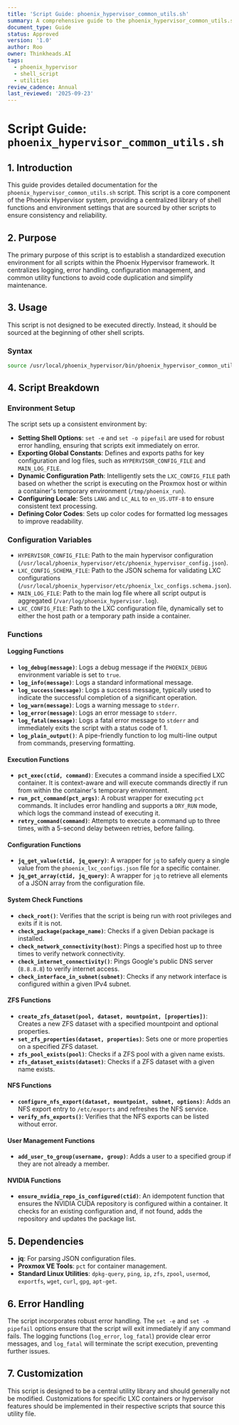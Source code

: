 ```yaml
---
title: 'Script Guide: phoenix_hypervisor_common_utils.sh'
summary: A comprehensive guide to the phoenix_hypervisor_common_utils.sh script, detailing its purpose, usage, and the functions it provides.
document_type: Guide
status: Approved
version: '1.0'
author: Roo
owner: Thinkheads.AI
tags:
  - phoenix_hypervisor
  - shell_script
  - utilities
review_cadence: Annual
last_reviewed: '2025-09-23'
---
```


# Script Guide: `phoenix_hypervisor_common_utils.sh`

## 1. Introduction

This guide provides detailed documentation for the `phoenix_hypervisor_common_utils.sh` script. This script is a core component of the Phoenix Hypervisor system, providing a centralized library of shell functions and environment settings that are sourced by other scripts to ensure consistency and reliability.

## 2. Purpose

The primary purpose of this script is to establish a standardized execution environment for all scripts within the Phoenix Hypervisor framework. It centralizes logging, error handling, configuration management, and common utility functions to avoid code duplication and simplify maintenance.

## 3. Usage

This script is not designed to be executed directly. Instead, it should be sourced at the beginning of other shell scripts.

### Syntax

```bash
source /usr/local/phoenix_hypervisor/bin/phoenix_hypervisor_common_utils.sh
```

## 4. Script Breakdown

### Environment Setup

The script sets up a consistent environment by:
*   **Setting Shell Options**: `set -e` and `set -o pipefail` are used for robust error handling, ensuring that scripts exit immediately on error.
*   **Exporting Global Constants**: Defines and exports paths for key configuration and log files, such as `HYPERVISOR_CONFIG_FILE` and `MAIN_LOG_FILE`.
*   **Dynamic Configuration Path**: Intelligently sets the `LXC_CONFIG_FILE` path based on whether the script is executing on the Proxmox host or within a container's temporary environment (`/tmp/phoenix_run`).
*   **Configuring Locale**: Sets `LANG` and `LC_ALL` to `en_US.UTF-8` to ensure consistent text processing.
*   **Defining Color Codes**: Sets up color codes for formatted log messages to improve readability.

### Configuration Variables

*   `HYPERVISOR_CONFIG_FILE`: Path to the main hypervisor configuration (`/usr/local/phoenix_hypervisor/etc/phoenix_hypervisor_config.json`).
*   `LXC_CONFIG_SCHEMA_FILE`: Path to the JSON schema for validating LXC configurations (`/usr/local/phoenix_hypervisor/etc/phoenix_lxc_configs.schema.json`).
*   `MAIN_LOG_FILE`: Path to the main log file where all script output is aggregated (`/var/log/phoenix_hypervisor.log`).
*   `LXC_CONFIG_FILE`: Path to the LXC configuration file, dynamically set to either the host path or a temporary path inside a container.

### Functions

#### Logging Functions

*   **`log_debug(message)`**: Logs a debug message if the `PHOENIX_DEBUG` environment variable is set to `true`.
*   **`log_info(message)`**: Logs a standard informational message.
*   **`log_success(message)`**: Logs a success message, typically used to indicate the successful completion of a significant operation.
*   **`log_warn(message)`**: Logs a warning message to `stderr`.
*   **`log_error(message)`**: Logs an error message to `stderr`.
*   **`log_fatal(message)`**: Logs a fatal error message to `stderr` and immediately exits the script with a status code of 1.
*   **`log_plain_output()`**: A pipe-friendly function to log multi-line output from commands, preserving formatting.

#### Execution Functions

*   **`pct_exec(ctid, command)`**: Executes a command inside a specified LXC container. It is context-aware and will execute commands directly if run from within the container's temporary environment.
*   **`run_pct_command(pct_args)`**: A robust wrapper for executing `pct` commands. It includes error handling and supports a `DRY_RUN` mode, which logs the command instead of executing it.
*   **`retry_command(command)`**: Attempts to execute a command up to three times, with a 5-second delay between retries, before failing.

#### Configuration Functions

*   **`jq_get_value(ctid, jq_query)`**: A wrapper for `jq` to safely query a single value from the `phoenix_lxc_configs.json` file for a specific container.
*   **`jq_get_array(ctid, jq_query)`**: A wrapper for `jq` to retrieve all elements of a JSON array from the configuration file.

#### System Check Functions

*   **`check_root()`**: Verifies that the script is being run with root privileges and exits if it is not.
*   **`check_package(package_name)`**: Checks if a given Debian package is installed.
*   **`check_network_connectivity(host)`**: Pings a specified host up to three times to verify network connectivity.
*   **`check_internet_connectivity()`**: Pings Google's public DNS server (`8.8.8.8`) to verify internet access.
*   **`check_interface_in_subnet(subnet)`**: Checks if any network interface is configured within a given IPv4 subnet.

#### ZFS Functions

*   **`create_zfs_dataset(pool, dataset, mountpoint, [properties])`**: Creates a new ZFS dataset with a specified mountpoint and optional properties.
*   **`set_zfs_properties(dataset, properties)`**: Sets one or more properties on a specified ZFS dataset.
*   **`zfs_pool_exists(pool)`**: Checks if a ZFS pool with a given name exists.
*   **`zfs_dataset_exists(dataset)`**: Checks if a ZFS dataset with a given name exists.

#### NFS Functions

*   **`configure_nfs_export(dataset, mountpoint, subnet, options)`**: Adds an NFS export entry to `/etc/exports` and refreshes the NFS service.
*   **`verify_nfs_exports()`**: Verifies that the NFS exports can be listed without error.

#### User Management Functions

*   **`add_user_to_group(username, group)`**: Adds a user to a specified group if they are not already a member.

#### NVIDIA Functions

*   **`ensure_nvidia_repo_is_configured(ctid)`**: An idempotent function that ensures the NVIDIA CUDA repository is configured within a container. It checks for an existing configuration and, if not found, adds the repository and updates the package list.

## 5. Dependencies

*   **jq**: For parsing JSON configuration files.
*   **Proxmox VE Tools**: `pct` for container management.
*   **Standard Linux Utilities**: `dpkg-query`, `ping`, `ip`, `zfs`, `zpool`, `usermod`, `exportfs`, `wget`, `curl`, `gpg`, `apt-get`.

## 6. Error Handling

The script incorporates robust error handling. The `set -e` and `set -o pipefail` options ensure that the script will exit immediately if any command fails. The logging functions (`log_error`, `log_fatal`) provide clear error messages, and `log_fatal` will terminate the script execution, preventing further issues.

## 7. Customization

This script is designed to be a central utility library and should generally not be modified. Customizations for specific LXC containers or hypervisor features should be implemented in their respective scripts that source this utility file.